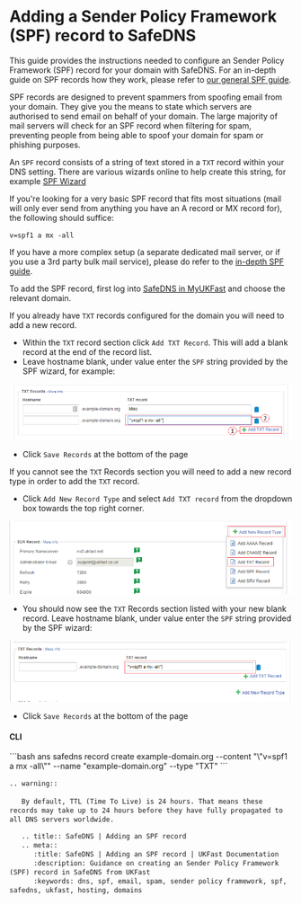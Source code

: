# Adding a Sender Policy Framework (SPF) record to SafeDNS

This guide provides the instructions needed to configure an Sender Policy Framework (SPF) record for your domain with SafeDNS. For an in-depth guide on SPF records how they work, please refer to [our general SPF guide](/email/spf.md).

SPF records are designed to prevent spammers from spoofing email from your domain. They give you the means to state which servers are authorised to send email on behalf of your domain. The large majority of mail servers will check for an SPF record when filtering for spam, preventing people from being able to spoof your domain for spam or phishing purposes.

An `SPF` record consists of a string of text stored in a `TXT` record within your DNS setting. There are various wizards online to help create this string, for example [SPF Wizard](https://www.spfwizard.com/)

If you're looking for a very basic SPF record that fits most situations (mail will only ever send from anything you have an A record or MX record for), the following should suffice:

```none
v=spf1 a mx -all
```

If you have a more complex setup (a separate dedicated mail server, or if you use a 3rd party bulk mail service), please do refer to the [in-depth SPF guide](/email/spf.md).

To add the SPF record, first log into [SafeDNS in MyUKFast](https://my.ukfast.co.uk/safedns/index.php) and choose the relevant domain.

If you already have `TXT` records configured for the domain you will need to add a new record.

- Within the `TXT` record section click `Add TXT Record`. This will add a blank record at the end of the record list.
- Leave hostname blank, under value enter the `SPF` string provided by the SPF wizard, for example:

![SPF 1](files/spf1.png)

- Click `Save Records` at the bottom of the page

If you cannot see the `TXT` Records section you will need to add a new record type in order to add the `TXT` record.

- Click `Add New Record Type` and select `Add TXT record` from the dropdown box towards the top right corner.

![SPF 2](files/spf2.png)

- You should now see the `TXT` Records section listed with your new blank record. Leave hostname blank, under value enter the `SPF` string provided by the SPF wizard:

![SPF 3](files/spf3new.png)

- Click `Save Records` at the bottom of the page

<h4><b>CLI</b></h4>
```bash
ans safedns record create example-domain.org --content "\"v=spf1 a mx -all\"" --name "example-domain.org" --type "TXT"
```

```eval_rst
.. warning::

   By default, TTL (Time To Live) is 24 hours. That means these records may take up to 24 hours before they have fully propagated to all DNS servers worldwide.
```

```eval_rst
   .. title:: SafeDNS | Adding an SPF record
   .. meta::
      :title: SafeDNS | Adding an SPF record | UKFast Documentation
      :description: Guidance on creating an Sender Policy Framework (SPF) record in SafeDNS from UKFast
      :keywords: dns, spf, email, spam, sender policy framework, spf, safedns, ukfast, hosting, domains
```
